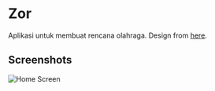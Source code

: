 # Zor

Aplikasi untuk membuat rencana olahraga. Design from [here](https://www.figma.com/file/vww4U00zfjtoUEpk6Ftdwi/Zor-(Perencana-Olahraga)?node-id=1%3A3).

## Screenshots
![Home Screen](https://screenshotapi-dot-net.storage.googleapis.com/zor_workout_netlify_app____d25e2aae3ece.png)

